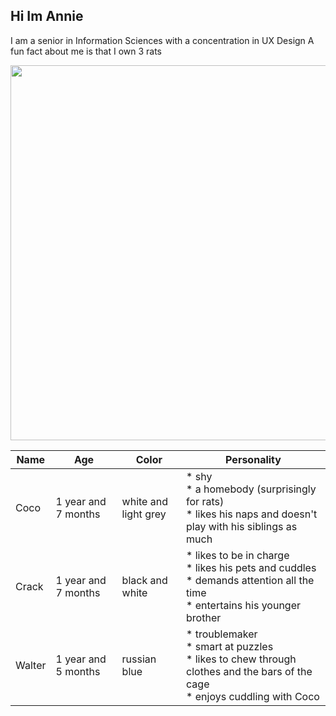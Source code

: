## Hi Im Annie

I am a senior in Information Sciences with a concentration in UX Design
A fun fact about me is that I own 3 rats

<img src= "https://github.com/annie1717/Project-Management/blob/main/Quiz%201/476414651_554345944297430_7049014027527700903_n.jpg" height="600">

| Name   | Age         | Color      |   Personality              |
|--------|-------------|------------|----------------------------|
| Coco |  1 year and 7 months  | white and light grey | * shy </br> * a homebody (surprisingly for rats) </br> * likes his naps and doesn't play with his siblings as much     |
| Crack   |  1 year and 7 months  | black and white | * likes to be in charge </br> * likes his pets and cuddles </br> * demands attention all the time </br> * entertains his younger brother     |
| Walter   |  1 year and 5 months  | russian blue | * troublemaker </br> * smart at puzzles </br> * likes to chew through clothes and the bars of the cage </br> * enjoys cuddling with Coco |

